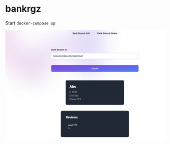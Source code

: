 # bankrgz

Start `docker-compose up`

![Screenshot](https://github.com/ButuzGOL/bankrgz/blob/main/screen.png?raw=true)
